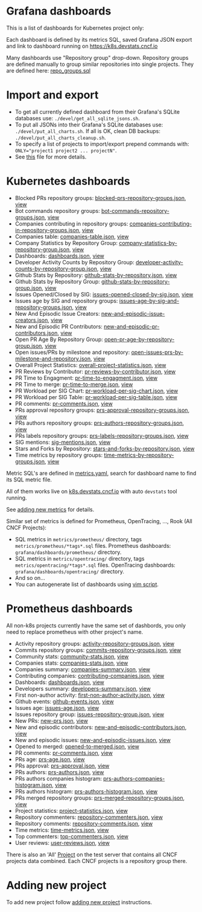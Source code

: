 # Grafana dashboards

This is a list of dashboards for Kubernetes project only:

Each dashboard is defined by its metrics SQL, saved Grafana JSON export and link to dashboard running on <https://k8s.devstats.cncf.io>  

Many dashboards use "Repository group" drop-down. Repository groups are defined manually to group similar repositories into single projects.
They are defined here: [repo_groups.sql](https://github.com/cncf/devstats/blob/master/scripts/kubernetes/repo_groups.sql)

# Import and export

- To get all currently defined dashboard from their Grafana's SQLite databases use: `./devel/get_all_sqlite_jsons.sh`.
- To put all JSONs into their Grafana's SQLite databases use: `./devel/put_all_charts.sh`. If all is OK, clean DB backups: `./devel/put_all_charts_cleanup.sh`.
- To specify a list of projects to import/export prepend commands with: `ONLY="project1 project2 ... projectN"`.
- See [this](https://github.com/cncf/devstats/blob/master/SQLITE.md) file for more details.

# Kubernetes dashboards

- Blocked PRs repository groups: [blocked-prs-repository-groups.json](https://github.com/cncf/devstats/blob/master/grafana/dashboards/kubernetes/blocked-prs-repository-groups.json), [view](https://k8s.devstats.cncf.io/d/4/blocked-prs-repository-groups?orgId=1)
- Bot commands repository groups: [bot-commands-repository-groups.json](https://github.com/cncf/devstats/blob/master/grafana/dashboards/kubernetes/bot-commands-repository-groups.json), [view](https://k8s.devstats.cncf.io/d/5/bot-commands-repository-groups?orgId=1)
- Companies contributing in repository groups: [companies-contributing-in-repository-groups.json](https://github.com/cncf/devstats/blob/master/grafana/dashboards/kubernetes/companies-contributing-in-repository-groups.json), [view](https://k8s.devstats.cncf.io/d/11/companies-contributing-in-repository-groups?orgId=1)
- Companies table: [companies-table.json](https://github.com/cncf/devstats/blob/master/grafana/dashboards/kubernetes/companies-table.json), [view](https://k8s.devstats.cncf.io/d/9/companies-table?orgId=1)
- Company Statistics by Repository Group: [company-statistics-by-repository-group.json](https://github.com/cncf/devstats/blob/master/grafana/dashboards/kubernetes/company-statistics-by-repository-group.json), [view](https://k8s.devstats.cncf.io/d/8/company-statistics-by-repository-group?orgId=1)
- Dashboards: [dashboards.json](https://github.com/cncf/devstats/blob/master/grafana/dashboards/kubernetes/dashboards.json), [view](https://k8s.devstats.cncf.io/d/12/dashboards?orgId=1)
- Developer Activity Counts by Repository Group: [developer-activity-counts-by-repository-group.json](https://github.com/cncf/devstats/blob/master/grafana/dashboards/kubernetes/developer-activity-counts-by-repository-group.json), [view](https://k8s.devstats.cncf.io/d/13/developer-activity-counts-by-repository-group?orgId=1)
- Github Stats by Repository: [github-stats-by-repository.json](https://github.com/cncf/devstats/blob/master/grafana/dashboards/kubernetes/github-stats-by-repository.json), [view](https://k8s.devstats.cncf.io/d/49/github-stats-by-repository?orgId=1)
- Github Stats by Repository Group: [github-stats-by-repository-group.json](https://github.com/cncf/devstats/blob/master/grafana/dashboards/kubernetes/github-stats-by-repository-group.json), [view](https://k8s.devstats.cncf.io/d/48/github-stats-by-repository-group?orgId=1)
- Issues Opened/Closed by SIG: [issues-opened-closed-by-sig.json](https://github.com/cncf/devstats/blob/master/grafana/dashboards/kubernetes/issues-opened-closed-by-sig.json), [view](https://k8s.devstats.cncf.io/d/39/issues-opened-closed-by-sig?orgId=1)
- Issues age by SIG and repository groups: [issues-age-by-sig-and-repository-groups.json](https://github.com/cncf/devstats/blob/master/grafana/dashboards/kubernetes/issues-age-by-sig-and-repository-groups.json), [view](https://k8s.devstats.cncf.io/d/15/issues-age-by-sig-and-repository-groups?orgId=1)
- New And Episodic Issue Creators: [new-and-episodic-issue-creators.json](https://github.com/cncf/devstats/blob/master/grafana/dashboards/kubernetes/new-and-episodic-issue-creators.json), [view](https://k8s.devstats.cncf.io/d/19/new-and-episodic-issue-creators?orgId=1)
- New and Episodic PR Contributors: [new-and-episodic-pr-contributors.json](https://github.com/cncf/devstats/blob/master/grafana/dashboards/kubernetes/new-and-episodic-pr-contributors.json), [view](https://k8s.devstats.cncf.io/d/18/new-and-episodic-pr-contributors?orgId=1)
- Open PR Age By Repository Group: [open-pr-age-by-repository-group.json](https://github.com/cncf/devstats/blob/master/grafana/dashboards/kubernetes/open-pr-age-by-repository-group.json), [view](https://k8s.devstats.cncf.io/d/25/open-pr-age-by-repository-group?orgId=1)
- Open issues/PRs by milestone and repository: [open-issues-prs-by-milestone-and-repository.json](https://github.com/cncf/devstats/blob/master/grafana/dashboards/kubernetes/open-issues-prs-by-milestone-and-repository.json), [view](https://k8s.devstats.cncf.io/d/22/open-issues-prs-by-milestone-and-repository?orgId=1)
- Overall Project Statistics: [overall-project-statistics.json](https://github.com/cncf/devstats/blob/master/grafana/dashboards/kubernetes/overall-project-statistics.json), [view](https://k8s.devstats.cncf.io/d/24/overall-project-statistics?orgId=1)
- PR Reviews by Contributor: [pr-reviews-by-contributor.json](https://github.com/cncf/devstats/blob/master/grafana/dashboards/kubernetes/pr-reviews-by-contributor.json), [view](https://k8s.devstats.cncf.io/d/46/pr-reviews-by-contributor?orgId=1)
- PR Time to Engagment: [pr-time-to-engagment.json](https://github.com/cncf/devstats/blob/master/grafana/dashboards/kubernetes/pr-time-to-engagment.json), [view](https://k8s.devstats.cncf.io/d/14/pr-time-to-engagment?orgId=1)
- PR Time to merge: [pr-time-to-merge.json](https://github.com/cncf/devstats/blob/master/grafana/dashboards/kubernetes/pr-time-to-merge.json), [view](https://k8s.devstats.cncf.io/d/21/pr-time-to-merge?orgId=1)
- PR Workload per SIG Chart: [pr-workload-per-sig-chart.json](https://github.com/cncf/devstats/blob/master/grafana/dashboards/kubernetes/pr-workload-per-sig-chart.json), [view](https://k8s.devstats.cncf.io/d/33/pr-workload-per-sig-chart?orgId=1)
- PR Workload per SIG Table: [pr-workload-per-sig-table.json](https://github.com/cncf/devstats/blob/master/grafana/dashboards/kubernetes/pr-workload-per-sig-table.json), [view](https://k8s.devstats.cncf.io/d/34/pr-workload-per-sig-table?orgId=1)
- PR comments: [pr-comments.json](https://github.com/cncf/devstats/blob/master/grafana/dashboards/kubernetes/pr-comments.json), [view](https://k8s.devstats.cncf.io/d/23/pr-comments?orgId=1)
- PRs approval repository groups: [prs-approval-repository-groups.json](https://github.com/cncf/devstats/blob/master/grafana/dashboards/kubernetes/prs-approval-repository-groups.json), [view](https://k8s.devstats.cncf.io/d/26/prs-approval-repository-groups?orgId=1)
- PRs authors repository groups: [prs-authors-repository-groups.json](https://github.com/cncf/devstats/blob/master/grafana/dashboards/kubernetes/prs-authors-repository-groups.json), [view](https://k8s.devstats.cncf.io/d/30/prs-authors-repository-groups?orgId=1)
- PRs labels repository groups: [prs-labels-repository-groups.json](https://github.com/cncf/devstats/blob/master/grafana/dashboards/kubernetes/prs-labels-repository-groups.json), [view](https://k8s.devstats.cncf.io/d/47/prs-labels-repository-groups?orgId=1)
- SIG mentions: [sig-mentions.json](https://github.com/cncf/devstats/blob/master/grafana/dashboards/kubernetes/sig-mentions.json), [view](https://k8s.devstats.cncf.io/d/41/sig-mentions?orgId=1)
- Stars and Forks by Repository: [stars-and-forks-by-repository.json](https://github.com/cncf/devstats/blob/master/grafana/dashboards/kubernetes/stars-and-forks-by-repository.json), [view](https://k8s.devstats.cncf.io/d/7/stars-and-forks-by-repository?orgId=1)
- Time metrics by repository groups: [time-metrics-by-repository-groups.json](https://github.com/cncf/devstats/blob/master/grafana/dashboards/kubernetes/time-metrics-by-repository-groups.json), [view](https://k8s.devstats.cncf.io/d/44/time-metrics-by-repository-groups?orgId=1)

Metric SQL's are defined in [metrics.yaml](https://github.com/cncf/devstats/blob/master/metrics/kubernetes/metrics.yaml), search for dashboard name to find its SQL metric file.

All of them works live on [k8s.devstats.cncf.io](https://k8s.devstats.cncf.io) with auto `devstats` tool running.

See [adding new metrics](https://github.com/cncf/devstats/blob/master/METRICS.md) for details.

Similar set of metrics is defined for Prometheus, OpenTracing, ..., Rook (All CNCF Projects):

- SQL metrics in `metrics/prometheus/` directory, tags `metrics/prometheus/*tags*.sql` files. Prometheus dashboards: `grafana/dashboards/prometheus/` directory.
- SQL metrics in `metrics/opentracing/` directory, tags `metrics/opentracing/*tags*.sql` files. OpenTracing dashboards: `grafana/dashboards/opentracing/` directory.
- And so on...
- You can autogenerate list of dashboards using [vim script](https://github.com/cncf/devstats/blob/master/util_sh/auto_gen_dashboards_info.vim).

# Prometheus dashboards

All non-k8s projects currently have the same set of dashbords, you only need to replace prometheus with other project's name.

- Activity repository groups: [activity-repository-groups.json](https://github.com/cncf/devstats/blob/master/grafana/dashboards/prometheus/activity-repository-groups.json), [view](https://prometheus.devstats.cncf.io/d/1/activity-repository-groups?orgId=1)
- Commits repository groups: [commits-repository-groups.json](https://github.com/cncf/devstats/blob/master/grafana/dashboards/prometheus/commits-repository-groups.json), [view](https://prometheus.devstats.cncf.io/d/2/commits-repository-groups?orgId=1)
- Community stats: [community-stats.json](https://github.com/cncf/devstats/blob/master/grafana/dashboards/prometheus/community-stats.json), [view](https://prometheus.devstats.cncf.io/d/3/community-stats?orgId=1)
- Companies stats: [companies-stats.json](https://github.com/cncf/devstats/blob/master/grafana/dashboards/prometheus/companies-stats.json), [view](https://prometheus.devstats.cncf.io/d/4/companies-stats?orgId=1)
- Companies summary: [companies-summary.json](https://github.com/cncf/devstats/blob/master/grafana/dashboards/prometheus/companies-summary.json), [view](https://prometheus.devstats.cncf.io/d/5/companies-summary?orgId=1)
- Contributing companies: [contributing-companies.json](https://github.com/cncf/devstats/blob/master/grafana/dashboards/prometheus/contributing-companies.json), [view](https://prometheus.devstats.cncf.io/d/7/contributing-companies?orgId=1)
- Dashboards: [dashboards.json](https://github.com/cncf/devstats/blob/master/grafana/dashboards/prometheus/dashboards.json), [view](https://prometheus.devstats.cncf.io/d/8/dashboards?orgId=1)
- Developers summary: [developers-summary.json](https://github.com/cncf/devstats/blob/master/grafana/dashboards/prometheus/developers-summary.json), [view](https://prometheus.devstats.cncf.io/d/9/developers-summary?orgId=1)
- First non-author activity: [first-non-author-activity.json](https://github.com/cncf/devstats/blob/master/grafana/dashboards/prometheus/first-non-author-activity.json), [view](https://prometheus.devstats.cncf.io/d/10/first-non-author-activity?orgId=1)
- Github events: [github-events.json](https://github.com/cncf/devstats/blob/master/grafana/dashboards/prometheus/github-events.json), [view](https://prometheus.devstats.cncf.io/d/47/github-events?orgId=1)
- Issues age: [issues-age.json](https://github.com/cncf/devstats/blob/master/grafana/dashboards/prometheus/issues-age.json), [view](https://prometheus.devstats.cncf.io/d/11/issues-age?orgId=1)
- Issues repository group: [issues-repository-group.json](https://github.com/cncf/devstats/blob/master/grafana/dashboards/prometheus/issues-repository-group.json), [view](https://prometheus.devstats.cncf.io/d/12/issues-repository-group?orgId=1)
- New PRs: [new-prs.json](https://github.com/cncf/devstats/blob/master/grafana/dashboards/prometheus/new-prs.json), [view](https://prometheus.devstats.cncf.io/d/15/new-prs?orgId=1)
- New and episodic contributors: [new-and-episodic-contributors.json](https://github.com/cncf/devstats/blob/master/grafana/dashboards/prometheus/new-and-episodic-contributors.json), [view](https://prometheus.devstats.cncf.io/d/13/new-and-episodic-contributors?orgId=1)
- New and episodic issues: [new-and-episodic-issues.json](https://github.com/cncf/devstats/blob/master/grafana/dashboards/prometheus/new-and-episodic-issues.json), [view](https://prometheus.devstats.cncf.io/d/14/new-and-episodic-issues?orgId=1)
- Opened to merged: [opened-to-merged.json](https://github.com/cncf/devstats/blob/master/grafana/dashboards/prometheus/opened-to-merged.json), [view](https://prometheus.devstats.cncf.io/d/16/opened-to-merged?orgId=1)
- PR comments: [pr-comments.json](https://github.com/cncf/devstats/blob/master/grafana/dashboards/prometheus/pr-comments.json), [view](https://prometheus.devstats.cncf.io/d/17/pr-comments?orgId=1)
- PRs age: [prs-age.json](https://github.com/cncf/devstats/blob/master/grafana/dashboards/prometheus/prs-age.json), [view](https://prometheus.devstats.cncf.io/d/19/prs-age?orgId=1)
- PRs approval: [prs-approval.json](https://github.com/cncf/devstats/blob/master/grafana/dashboards/prometheus/prs-approval.json), [view](https://prometheus.devstats.cncf.io/d/20/prs-approval?orgId=1)
- PRs authors: [prs-authors.json](https://github.com/cncf/devstats/blob/master/grafana/dashboards/prometheus/prs-authors.json), [view](https://prometheus.devstats.cncf.io/d/23/prs-authors?orgId=1)
- PRs authors companies histogram: [prs-authors-companies-histogram.json](https://github.com/cncf/devstats/blob/master/grafana/dashboards/prometheus/prs-authors-companies-histogram.json), [view](https://prometheus.devstats.cncf.io/d/21/prs-authors-companies-histogram?orgId=1)
- PRs authors histogram: [prs-authors-histogram.json](https://github.com/cncf/devstats/blob/master/grafana/dashboards/prometheus/prs-authors-histogram.json), [view](https://prometheus.devstats.cncf.io/d/22/prs-authors-histogram?orgId=1)
- PRs merged repository groups: [prs-merged-repository-groups.json](https://github.com/cncf/devstats/blob/master/grafana/dashboards/prometheus/prs-merged-repository-groups.json), [view](https://prometheus.devstats.cncf.io/d/24/prs-merged-repository-groups?orgId=1)
- Project statistics: [project-statistics.json](https://github.com/cncf/devstats/blob/master/grafana/dashboards/prometheus/project-statistics.json), [view](https://prometheus.devstats.cncf.io/d/18/project-statistics?orgId=1)
- Repository commenters: [repository-commenters.json](https://github.com/cncf/devstats/blob/master/grafana/dashboards/prometheus/repository-commenters.json), [view](https://prometheus.devstats.cncf.io/d/25/repository-commenters?orgId=1)
- Repository comments: [repository-comments.json](https://github.com/cncf/devstats/blob/master/grafana/dashboards/prometheus/repository-comments.json), [view](https://prometheus.devstats.cncf.io/d/26/repository-comments?orgId=1)
- Time metrics: [time-metrics.json](https://github.com/cncf/devstats/blob/master/grafana/dashboards/prometheus/time-metrics.json), [view](https://prometheus.devstats.cncf.io/d/27/time-metrics?orgId=1)
- Top commenters: [top-commenters.json](https://github.com/cncf/devstats/blob/master/grafana/dashboards/prometheus/top-commenters.json), [view](https://prometheus.devstats.cncf.io/d/28/top-commenters?orgId=1)
- User reviews: [user-reviews.json](https://github.com/cncf/devstats/blob/master/grafana/dashboards/prometheus/user-reviews.json), [view](https://prometheus.devstats.cncf.io/d/46/user-reviews?orgId=1)

There is also an 'All' [Project](https://all.cncftest.io) on the test server that contains all CNCF projects data combined. Each CNCF projects is a repository group there.

# Adding new project

To add new project follow [adding new project](https://github.com/cncf/devstats/blob/master/ADDING_NEW_PROJECT.md) instructions.
